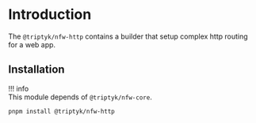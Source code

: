 # Introduction

The `@triptyk/nfw-http` contains a builder that setup complex http routing for a web app.

## Installation

!!! info     
    This module depends of `@triptyk/nfw-core`.

```sh
pnpm install @triptyk/nfw-http
```